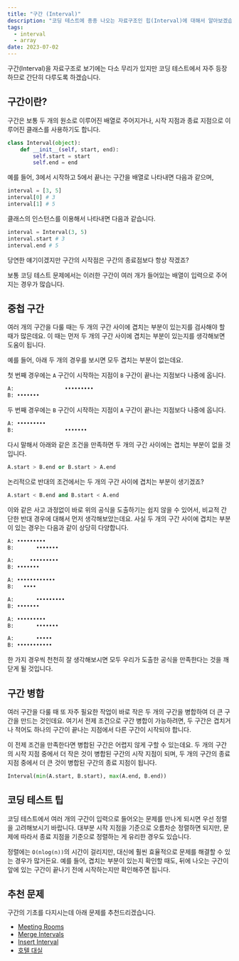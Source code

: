 ```yaml
---
title: "구간 (Interval)"
description: "코딩 테스트에 종종 나오는 자료구조인 힙(Interval)에 대해서 알아보겠습니다."
tags:
  - interval
  - array
date: 2023-07-02
---
```


구간(Interval)을 자료구조로 보기에는 다소 무리가 있지만 코딩 테스트에서 자주 등장하므로 간단히 다루도록 하겠습니다.

## 구간이란?

구간은 보통 두 개의 원소로 이루어진 배열로 주어지거나, 시작 지점과 종료 지점으로 이루어진 클래스를 사용하기도 합니다.

```py
class Interval(object):
    def __init__(self, start, end):
        self.start = start
        self.end = end
```

예를 들어, 3에서 시작하고 5에서 끝나는 구간을 배열로 나타내면 다음과 같으며,

```py
interval = [3, 5]
interval[0] # 3
interval[1] # 5
```

클래스의 인스턴스를 이용해서 나타내면 다음과 같습니다.

```py
interval = Interval(3, 5)
interval.start # 3
interval.end # 5
```

당연한 얘기이겠지만 구간의 시작점은 구간의 종료점보다 항상 작겠죠?

보통 코딩 테스트 문제에서는 이러한 구간이 여러 개가 들어있는 배열이 입력으로 주어지는 경우가 많습니다.

## 중첩 구간

여러 개의 구간을 다룰 때는 두 개의 구간 사이에 겹치는 부분이 있는지를 검사해야 할 때가 많은데요.
이 때는 먼저 두 개의 구간 사이에 겹치는 부분이 있는지를 생각해보면 도움이 됩니다.

예를 들어, 아래 두 개의 경우를 보시면 모두 겹치는 부분이 없는데요.

첫 번째 경우에는 `A` 구간이 시작하는 지점이 `B` 구간이 끝나는 지점보다 나중에 옵니다.

```py
A:                •••••••••
B: •••••••
```

두 번째 경우에는 `B` 구간이 시작하는 지점이 `A` 구간이 끝나는 지점보다 나중에 옵니다.

```py
A: •••••••••
B:                •••••••
```

다시 말해서 아래와 같은 조건을 만족하면 두 개의 구간 사이에는 겹치는 부분이 없을 것입니다.

```py
A.start > B.end or B.start > A.end
```

논리적으로 반대의 조건에서는 두 개의 구간 사이에 겹치는 부분이 생기겠죠?

```py
A.start < B.end and B.start < A.end
```

이와 같은 사고 과정없이 바로 위의 공식을 도출하기는 쉽지 않을 수 있어서, 비교적 간단한 반대 경우에 대해서 먼저 생각해보았는데요.
사실 두 개의 구간 사이에 겹치는 부분이 있는 경우는 다음과 같이 상당히 다양합니다.

```py
A: •••••••••
B:       •••••••
```

```py
A:     •••••••••
B: •••••••
```

```py
A: ••••••••••••
B:   ••••
```

```py
A:       •••••••••
B: •••••••
```

```py
A: •••••••••
B:       •••••••
```

```py
A:       •••••
B: •••••••••••
```

한 가지 경우씩 천천히 잘 생각해보시면 모두 우리가 도출한 공식을 만족한다는 것을 깨닫게 될 것입니다.

## 구간 병합

여러 구간을 다룰 때 또 자주 필요한 작업이 바로 작은 두 개의 구간을 병합하여 더 큰 구간을 만드는 것인데요.
여기서 전제 조건으로 구간 병합이 가능하려면, 두 구간은 겹치거나 적어도 하나의 구간이 끝나는 지점에서 다른 구간이 시작되야 합니다.

이 전제 조건을 만족한다면 병합된 구간은 어렵지 않게 구할 수 있는데요.
두 개의 구간의 시작 지점 중에서 더 작은 것이 병합된 구간의 시작 지점이 되며, 두 개의 구간의 종료 지점 중에서 더 큰 것이 병합된 구간의 종료 지점이 됩니다.

```py
Interval(min(A.start, B.start), max(A.end, B.end))
```

## 코딩 테스트 팁

코딩 테스트에서 여러 개의 구간이 입력으로 들어오는 문제를 만나게 되시면 우선 정렬을 고려해보시기 바랍니다.
대부분 시작 지점을 기준으로 오름차순 정렬하면 되지만, 문제에 따라서 종료 지점을 기준으로 정렬하는 게 유리한 경우도 있습니다.

정렬에는 `O(nlog(n))`의 시간이 걸리지만, 대신에 훨씬 효율적으로 문제를 해결할 수 있는 경우가 많거든요.
예를 들어, 겹치는 부분이 있는지 확인할 때도, 뒤에 나오는 구간이 앞에 있는 구간이 끝나기 전에 시작하는지만 확인해주면 됩니다.

## 추천 문제

구간의 기초를 다지시는데 아래 문제를 추천드리겠습니다.

- [Meeting Rooms](/problems/meeting-rooms/)
- [Merge Intervals](/problems/merge-intervals/)
- [Insert Interval](/problems/insert-interval/)
- [호텔 대실](/problems/호텔-대실/)
